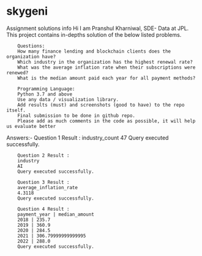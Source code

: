 # skygeni

Assignment solutions info
Hi I am Pranshul Kharniwal, SDE- Data at JPL.
This project contains in-depths solution of the below listed problems.

        Questions:
        How many finance lending and blockchain clients does the organization have?
        Which industry in the organization has the highest renewal rate?
        What was the average inflation rate when their subscriptions were renewed?
        What is the median amount paid each year for all payment methods?

        Programming Language:
        Python 3.7 and above
        Use any data / visualization library.
        Add results (must) and screenshots (good to have) to the repo itself.
        Final submission to be done in github repo.
        Please add as much comments in the code as possible, it will help us evaluate better

Answers:-
        Question 1 Result :
        industry_count
        47
        Query executed successfully.

        Question 2 Result :
        industry
        AI
        Query executed successfully.

        Question 3 Result :
        average_inflation_rate
        4.3118
        Query executed successfully.

        Question 4 Result :
        payment_year | median_amount
        2018 | 235.7
        2019 | 360.9
        2020 | 284.5
        2021 | 306.79999999999995
        2022 | 288.0
        Query executed successfully.
